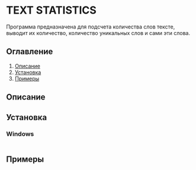 # TEXT STATISTICS

Программа предназначена для подсчета количества слов тексте, выводит их количество, количество уникальных слов и сами эти слова.

## Оглавление

1. [Описание](#Описание)
2. [Установка](#Установка)
3. [Примеры](#Примеры)
## Описание
## Установка
### Windows
```

```
## Примеры
